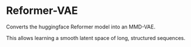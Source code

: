 # Reformer-VAE

Converts the huggingface Reformer model into an MMD-VAE.

This allows learning a smooth latent space of long, structured sequences.
